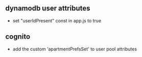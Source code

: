 ## dynamodb user attributes
- set "userIdPresent" const in app.js to true
## cognito
- add the custom 'apartmentPrefsSet' to user pool attributes